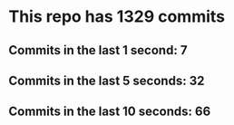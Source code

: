 # This repo has 1329 commits

## Commits in the last 1 second: 7
## Commits in the last 5 seconds: 32
## Commits in the last 10 seconds: 66
